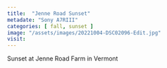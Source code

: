 ```yaml
---
title:  "Jenne Road Sunset"
metadate: "Sony A7RIII"
categories: [ fall, sunset ]
image: "/assets/images/20221004-DSC02096-Edit.jpg"
visit: 
---
```

Sunset at Jenne Road Farm in Vermont